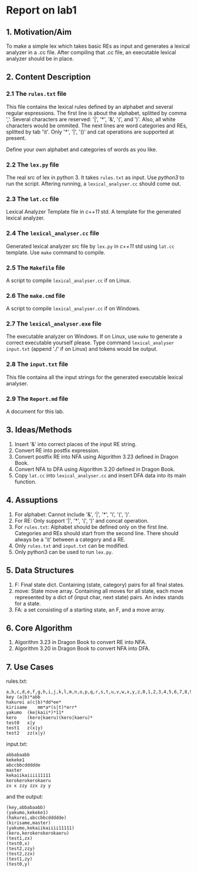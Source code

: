 # Report on lab1

## 1. Motivation/Aim
To make a simple lex which takes basic REs as input and generates a lexical 
analyzer in a .cc file. After compiling that .cc file, an executable lexical 
analyzer should be in place.

## 2. Content Description

### 2.1 The `rules.txt` file
This file contains the lexical rules defined by an alphabet and several 
regular expressions. The first line is about the alphabet, splitted by 
comma ','. Several characters are reserved: '|', '\*', '&', '(', and ')'.
Also, all white characters would be ommited. The next lines are word 
categories and REs, splitted by tab '\t'. Only '\*', '|', '()' and cat 
operations are supported at present. 

Define your own alphabet and categories of words as you like.

### 2.2 The `lex.py` file
The real src of lex in python 3. It takes `rules.txt` as input. Use *python3* 
to run the script. Aftering running, a `lexical_analyser.cc` should come out.

### 2.3 The `lat.cc` file
Lexical Analyzer Template file in *c++11* std. A template for the generated 
lexical analyzer.

### 2.4 The `lexical_analyser.cc` file
Generated lexical analyzer src file by `lex.py` in *c++11* std using `lat.cc` 
template. Use `make` command to compile.

### 2.5 The `Makefile` file
A script to compile `lexical_analyser.cc` if on Linux.

### 2.6 The `make.cmd` file
A script to compile `lexical_analyser.cc` if on Windows.

### 2.7 The `lexical_analyser.exe` file
The executable analyzer on Windows. If on Linux, use `make` to generate a 
correct executable yourself please. Type command `lexical_analyser input.txt` 
(append './' if on Linux) and tokens would be output.

### 2.8 The `input.txt` file
This file contains all the input strings for the generated executable lexical 
analyser.

### 2.9 The `Report.md` file
A document for this lab.

## 3. Ideas/Methods
1. Insert '&' into correct places of the input RE string.
2. Convert RE into postfix expression.
3. Convert postfix RE into NFA using Algorithm 3.23 defined in Dragon Book.
4. Convert NFA to DFA using Algorithm 3.20 defined in Dragon Book.
5. Copy `lat.cc` into `lexical_analyser.cc` and insert DFA data into its main 
function.

## 4. Assuptions
1. For alphabet: Cannot include '&', '|', '\*', '\\', '(', ')'. 
2. For RE: Only support '|', '\*', '(', ')' and concat operation.
3. For `rules.txt`: Alphabet should be defined only on the first line. 
Categories and REs should start from the second line. There should always 
be a '\t' between a category and a RE.
4. Only `rules.txt` and	`input.txt` can be modified.
5. Only python3 can be used to run `lex.py`.

## 5. Data Structures
1. F: Final state dict. Containing (state, category) pairs for all final 
states.
2. move: State move array. Containing all moves for all state, each move 
represented by a dict of (input char, next state) pairs. An index stands 
for a state.
3. FA: a set consisting of a starting state, an F, and a move array.

## 6. Core Algorithm
1. Algorithm 3.23 in Dragon Book to convert RE into NFA.
2. Algorithm 3.20 in Dragon Book to convert NFA into DFA.

## 7. Use Cases
rules.txt:
```
a,b,c,d,e,f,g,h,i,j,k,l,m,n,o,p,q,r,s,t,u,v,w,x,y,z,0,1,2,3,4,5,6,7,8,9
key	(a|b)*abb
hakurei	a(c|b)*dd*ee*
kirisame	mm*a*(s|t)*err*
yakumo	(ke|kaii*)*11*
kero	(kero|kaeru)(kero|kaeru)*
test0	x|y
test1	z(x|y)
test2	zz(x|y)
```

input.txt:
```
abbabaabb
kekeke1
abccbbcddddde
master
kekaiikaiiii11111
kerokerokerokaeru
zx x zzy zzx zy y
```

and the output:
```
(key,abbabaabb)
(yakumo,kekeke1)
(hakurei,abccbbcddddde)
(kirisame,master)
(yakumo,kekaiikaiiii11111)
(kero,kerokerokerokaeru)
(test1,zx)
(test0,x)
(test2,zzy)
(test2,zzx)
(test1,zy)
(test0,y)
```

